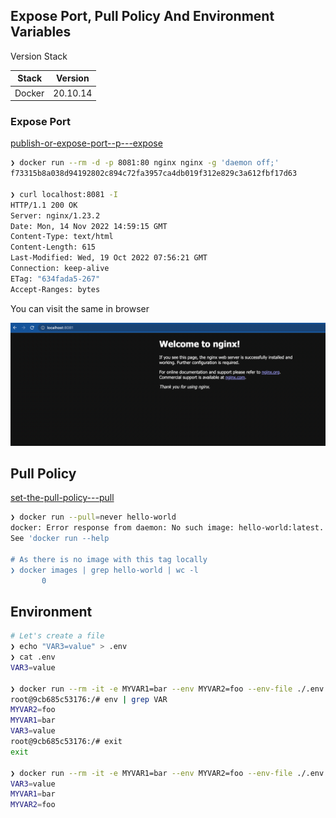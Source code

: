 ## Expose Port, Pull Policy And Environment Variables


Version Stack

| Stack  | Version  |
|--------|----------|
| Docker | 20.10.14 |


### Expose Port

[publish-or-expose-port--p---expose](https://docs.docker.com/engine/reference/commandline/run/#publish-or-expose-port--p---expose)

```bash
❯ docker run --rm -d -p 8081:80 nginx nginx -g 'daemon off;'            
f73315b8a038d94192802c894c72fa3957ca4db019f312e829c3a612fbf17d63

❯ curl localhost:8081 -I
HTTP/1.1 200 OK
Server: nginx/1.23.2
Date: Mon, 14 Nov 2022 14:59:15 GMT
Content-Type: text/html
Content-Length: 615
Last-Modified: Wed, 19 Oct 2022 07:56:21 GMT
Connection: keep-alive
ETag: "634fada5-267"
Accept-Ranges: bytes
```

You can visit the same in browser

![nginx.png](.images/nginx.png)

## Pull Policy

[set-the-pull-policy---pull](https://docs.docker.com/engine/reference/commandline/run/#-set-the-pull-policy---pull)

```bash
❯ docker run --pull=never hello-world
docker: Error response from daemon: No such image: hello-world:latest.
See 'docker run --help

# As there is no image with this tag locally
❯ docker images | grep hello-world | wc -l
       0
```


## Environment 

```bash
# Let's create a file
❯ echo "VAR3=value" > .env                                                                              
❯ cat .env              
VAR3=value

❯ docker run --rm -it -e MYVAR1=bar --env MYVAR2=foo --env-file ./.env ubuntu bash
root@9cb685c53176:/# env | grep VAR
MYVAR2=foo
MYVAR1=bar
VAR3=value
root@9cb685c53176:/# exit
exit

❯ docker run --rm -it -e MYVAR1=bar --env MYVAR2=foo --env-file ./.env ubuntu env | grep VAR
VAR3=value
MYVAR1=bar
MYVAR2=foo

```